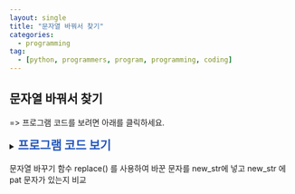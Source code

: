 ```yaml
---
layout: single
title: "문자열 바꿔서 찾기"
categories:
  - programming
tag:
  - [python, programmers, program, programming, coding]
---
```


## 문자열 바꿔서 찾기  

=> 프로그램 코드를 보려면 아래를 클릭하세요.  
<details>
    <summary><span style="font-size:1.5em; font-weight:bold; color:#2457BD">프로그램 코드 보기</span></summary>
    <div markdown="1">  
      
```python
def solution(myString, pat):
    answer = 0
    new_str = ""

    for c in myString:
        if c=="A":
            new_str += c.replace(c, "B")
        if c=="B":
            new_str += c.replace(c, "A")
    
    if pat in new_str:
        answer = 1
    else:
        answer = 0
            
    return answer
```
<br />
</div>
</details> 
<br />
문자열 바꾸기 함수 replace() 를 사용하여 바꾼 문자를 new_str에 넣고
new_str 에 pat 문자가 있는지 비교
